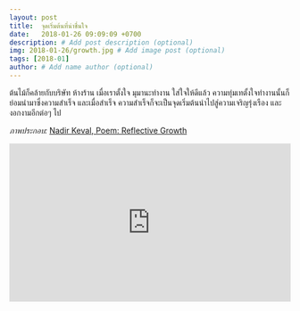 ```yaml
---
layout: post
title:  จุดเริ่มต้นที่น่าชื่นใจ
date:   2018-01-26 09:09:09 +0700
description: # Add post description (optional)
img: 2018-01-26/growth.jpg # Add image post (optional)
tags: [2018-01]
author: # Add name author (optional)
---
```

ต้นไม้ก็คล้ายกับบริษัท ห้างร้าน เมื่อเราตั้งใจ มุมานะทำงาน ใส่ใจให้ดีแล้ว ความทุ่มเทตั้งใจทำงานนั้นก็ย่อมนำมาซึ่งความสำเร็จ และเมื่อสำเร็จ ความสำเร็จก็จะเป็นจุดเริ่มต้นนำไปสู่ความเจริญรุ่งเรือง และ งอกงามอีกต่อๆ ไป

*ภาพประกอบ:* [Nadir Keval, Poem: Reflective Growth](http://nadirkeval.com/poem-reflective-growth/)

<div style="position:relative;width:100%;height:0;padding-bottom:56.25%;">
<iframe style="width:100%;height:100%;position:absolute;top:0;left:0;" src="https://www.youtube.com/embed/Ees07MC_PRI" frameborder="0" allow="autoplay; encrypted-media" allowfullscreen>
</iframe>
</div>
